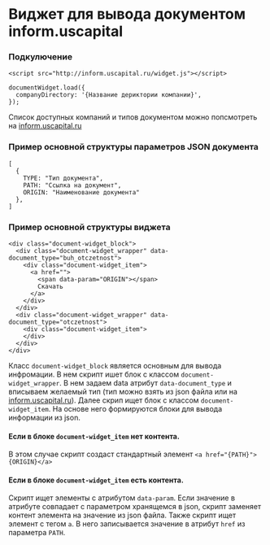 # Виджет для вывода документом inform.uscapital

### Подкулючение

`<script src="http://inform.uscapital.ru/widget.js"></script>`

```
documentWidget.load({
  companyDirectory: '{Название дериктории компании}',
});
```

Список доступных компаний и типов документом можно попсмотреть на [inform.uscapital.ru](http://inform.uscapital.ru)

### Пример основной структуры параметров JSON документа

```
[
  {
    TYPE: "Тип документа",
    PATH: "Ссылка на документ",
    ORIGIN: "Наименование документа"
  },
]
```

### Пример основной структуры виджета

```
<div class="document-widget_block">
  <div class="document-widget_wrapper" data-document_type="buh_otczetnost">
    <div class="document-widget_item">
      <a href="">
        <span data-param="ORIGIN"></span>
        Скачать
      </a>
    </div>
  </div>
  <div class="document-widget_wrapper" data-document_type="otczetnost">
    <div class="document-widget_item">
    </div>
  </div>
</div>
```

Класс `document-widget_block` является основным для вывода инфромации. В нем скрипт ишет блок с классом `document-widget_wrapper`. В нем задаем data атрибут `data-document_type` и вписываем желаемый тип (тип можно взять из json файла или на [inform.uscapital.ru](http://inform.uscapital.ru)).
Далее скрип ищет блок с классом `document-widget_item`. На основе него формируются блоки для вывода информации из json.

#### Если в блоке `document-widget_item` нет контента.

В этом случае скрипт создаcт стандартный элемент `<a href="{PATH}">{ORIGIN}</a>`

#### Если в блоке `document-widget_item` есть контента.

Скрипт ищет элементы с атрибутом `data-param`. Если значение в атрибуте совпадает с параметром хранящемся в json, скрипт заменяет контент элемента на значение из json файла. Также скрипт ищет элемент с тегом `a`. В него записывается значение в атрибут `href` из параметра `PATH`.
